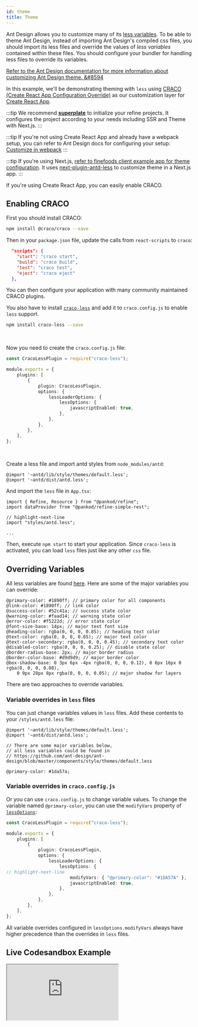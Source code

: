 ```yaml
---
id: theme
title: Theme
---
```


Ant Design allows you to customize many of its [less variables](https://github.com/ant-design/ant-design/blob/master/components/style/themes/default.less). To be able to theme Ant Design, instead of importing Ant Design's compiled css files, you should import its less files and override the values of _less variables_ contained within these files. You should configure your bundler for handling less files to override its variables.

[Refer to the Ant Design documentation for more information about customizing Ant Design theme. &#8594](https://ant.design/docs/react/customize-theme)

In this example, we'll be demonstrating theming with `less` using [CRACO (Create React App Configuration Override)](https://github.com/gsoft-inc/craco) as our customization layer for [Create React App](https://github.com/facebook/create-react-app).

:::tip
We recommend [**superplate**][superplate] to initialize your refine projects. It configures the project according to your needs including SSR and Theme with Next.js.
:::

:::tip
If you're not using Create React App and already have a webpack setup, you can refer to Ant Design docs for configuring your setup: [Customize in webpack](https://ant.design/docs/react/customize-theme#Customize-in-webpack)
:::

:::tip
If you're using Next.js, [refer to finefoods client example app for theme configuration][finefoods-client]. It uses [next-plugin-antd-less][] to customize theme in a Next.js app.
:::

If you're using Create React App, you can easily enable CRACO.

## Enabling CRACO

First you should install CRACO:

```bash
npm install @craco/craco --save
```

Then in your `package.json` file, update the calls from `react-scripts` to `craco`:

```json title="package.json"
  "scripts": {
    "start": "craco start",
    "build": "craco build",
    "test": "craco test",
    "eject": "craco eject"
  },
```

You can then configure your application with many community maintained CRACO plugins.

You also have to install [`craco-less`](https://github.com/DocSpring/craco-less) and add it to `craco.config.js` to enable `less` support.

```bash
npm install craco-less --save
```

<br />

Now you need to create the `craco.config.js` file:

```ts title="craco.config.js"
const CracoLessPlugin = require("craco-less");

module.exports = {
    plugins: [
        {
            plugin: CracoLessPlugin,
            options: {
                lessLoaderOptions: {
                    lessOptions: {
                        javascriptEnabled: true,
                    },
                },
            },
        },
    ],
};
```

<br />

Create a less file and import antd styles from `node_modules/antd`:

```less title="/styles/antd.less"
@import '~antd/lib/style/themes/default.less';
@import '~antd/dist/antd.less';
```

And import the `less` file in `App.tsx`:

```tsx title="App.tsx"
import { Refine, Resource } from "@pankod/refine";
import dataProvider from "@pankod/refine-simple-rest";

// highlight-next-line
import "styles/antd.less";

...
```

Then, execute `npm start` to start your application. Since `craco-less` is activated, you can load `less` files just like any other `css` file.

## Overriding Variables

All less variables are found [here](https://github.com/ant-design/ant-design/blob/master/components/style/themes/default.less). Here are some of the major variables you can override:

```less
@primary-color: #1890ff; // primary color for all components
@link-color: #1890ff; // link color
@success-color: #52c41a; // success state color
@warning-color: #faad14; // warning state color
@error-color: #f5222d; // error state color
@font-size-base: 14px; // major text font size
@heading-color: rgba(0, 0, 0, 0.85); // heading text color
@text-color: rgba(0, 0, 0, 0.65); // major text color
@text-color-secondary: rgba(0, 0, 0, 0.45); // secondary text color
@disabled-color: rgba(0, 0, 0, 0.25); // disable state color
@border-radius-base: 2px; // major border radius
@border-color-base: #d9d9d9; // major border color
@box-shadow-base: 0 3px 6px -4px rgba(0, 0, 0, 0.12), 0 6px 16px 0 rgba(0, 0, 0, 0.08),
    0 9px 28px 8px rgba(0, 0, 0, 0.05); // major shadow for layers
```

There are two approaches to override variables.

### Variable overrides in `less` files

You can just change variables values in `less` files. Add these contents to your `/styles/antd.less` file:

```less title="/styles/antd.less" {0-1, 7}
@import '~antd/lib/style/themes/default.less';
@import '~antd/dist/antd.less';

// There are some major variables below,
// all less variables could be found in
// https://github.com/ant-design/ant-design/blob/master/components/style/themes/default.less

@primary-color: #1da57a;
```

### Variable overrides in `craco.config.js`

Or you can use `craco.config.js` to change variable values. To change the variable named `@primary-color`, you can use the `modifyVars` property of [`lessOptions`](https://github.com/DocSpring/craco-less#configuration):

```ts title="craco.config.js"
const CracoLessPlugin = require("craco-less");

module.exports = {
    plugins: [
        {
            plugin: CracoLessPlugin,
            options: {
                lessLoaderOptions: {
                    lessOptions: {
// highlight-next-line
                        modifyVars: { "@primary-color": "#1DA57A" },
                        javascriptEnabled: true,
                    },
                },
            },
        },
    ],
};
```

All variable overrides configured in `lessOptions.modifyVars` always have higher precedence than the overrides in `less` files.

## Live Codesandbox Example

<iframe src="https://codesandbox.io/embed/refine-custom-theme-example-142fb?autoresize=1&fontsize=14&theme=dark&view=editor"
    style={{width: "100%", height:"80vh", border: "0px", borderRadius: "8px", overflow:"hidden"}}
    title="refine-custom-theme-example"
    allow="accelerometer; ambient-light-sensor; camera; encrypted-media; geolocation; gyroscope; hid; microphone; midi; payment; usb; vr; xr-spatial-tracking"
    sandbox="allow-forms allow-modals allow-popups allow-presentation allow-same-origin allow-scripts"
></iframe>

[superplate]: https://github.com/pankod/superplate
[finefoods-client]: https://github.com/pankod/refine/tree/master/examples/fineFoods/client
[next-plugin-antd-less]: https://github.com/SolidZORO/next-plugin-antd-less